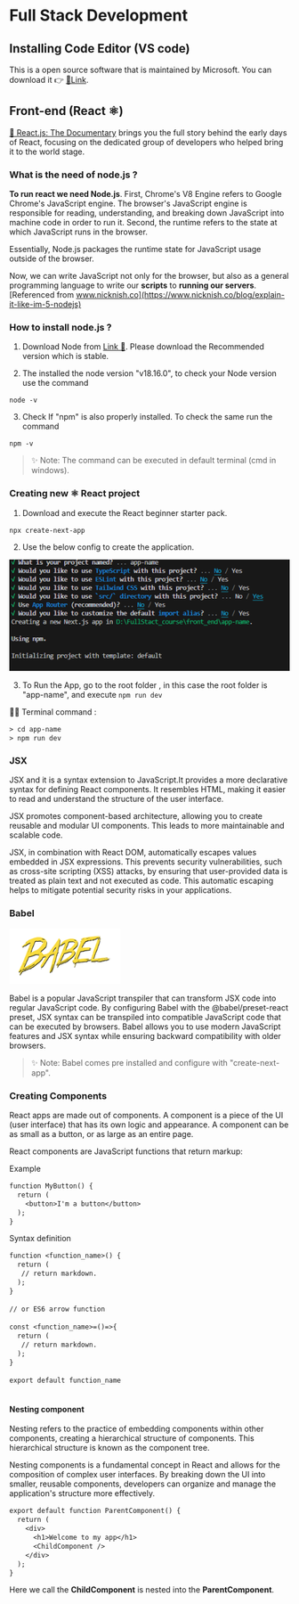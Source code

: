 # Full Stack Development

## Installing Code Editor (VS code)

This is a open source software that is maintained by Microsoft. You can download it 👉 [🔗Link](https://code.visualstudio.com/).

## Front-end (React ⚛️)

[🎥 React.js: The Documentary](https://www.youtube.com/watch?v=8pDqJVdNa44) brings you the full story behind the early days of React, focusing on the dedicated group of developers who helped bring it to the world stage.

### What is the need of node.js ?

**To run react we need Node.js**. First, Chrome's V8 Engine refers to Google Chrome's JavaScript engine. The browser's JavaScript engine is responsible for reading, understanding, and breaking down JavaScript into machine code in order to run it. Second, the runtime refers to the state at which JavaScript runs in the browser.

Essentially, Node.js packages the runtime state for JavaScript usage outside of the browser.

Now, we can write JavaScript not only for the browser, but also as a general programming language to write our **scripts** to **running our servers**.
<br>
 [Referenced from www.nicknish.co](https://www.nicknish.co/blog/explain-it-like-im-5-nodejs)


### How to install node.js ?

1.  Download Node from [Link 🔗](https://nodejs.org/en). Please download the Recommended version which is stable.

2.  The installed the node version "v18.16.0", to check your Node version use the command
```
node -v
```
3. Check If "npm" is also properly installed. To check the same run the command

```
npm -v
```

> ✨ Note: The command can be executed in default terminal  (cmd in windows).

### Creating new ⚛️ React project

1. Download and execute the React beginner starter pack.

```
npx create-next-app
```

2. Use the below config to create the application.

<img src="asset\react_prj_config.png" alt="Project configuration">

3. To Run the App, go to the root folder , in this case the root folder is "app-name", and execute `npm run dev`

👩‍💻 Terminal command :

```
> cd app-name
> npm run dev
```

### JSX 

JSX and it is a syntax extension to JavaScript.It provides a more declarative syntax for defining React components. It resembles HTML, making it easier to read and understand the structure of the user interface.

JSX promotes component-based architecture, allowing you to create reusable and modular UI components. This leads to more maintainable and scalable code.

JSX, in combination with React DOM, automatically escapes values embedded in JSX expressions. This prevents security vulnerabilities, such as cross-site scripting (XSS) attacks, by ensuring that user-provided data is treated as plain text and not executed as code. This automatic escaping helps to mitigate potential security risks in your applications.

### Babel

<img src="asset\Babel_Logo.png" alt="Babel Logo" width="200" height="100">

Babel is a popular JavaScript transpiler that can transform JSX code into regular JavaScript code. By configuring Babel with the @babel/preset-react preset, JSX syntax can be transpiled into compatible JavaScript code that can be executed by browsers. Babel allows you to use modern JavaScript features and JSX syntax while ensuring backward compatibility with older browsers.

> ✨ Note: Babel comes pre installed and configure with "create-next-app".

### Creating Components

React apps are made out of components. A component is a piece of the UI (user interface) that has its own logic and appearance. A component can be as small as a button, or as large as an entire page.

React components are JavaScript functions that return markup:

Example

```
function MyButton() {
  return (
    <button>I'm a button</button>
  );
}

```

Syntax definition

```
function <function_name>() {
  return (
   // return markdown.
  );
}

// or ES6 arrow function

const <function_name>=()=>{
  return (
   // return markdown.
  );
}

export default function_name


```

#### Nesting component

Nesting refers to the practice of embedding components within other components, creating a hierarchical structure of components. This hierarchical structure is known as the component tree.

Nesting components is a fundamental concept in React and allows for the composition of complex user interfaces. By breaking down the UI into smaller, reusable components, developers can organize and manage the application's structure more effectively.

```
export default function ParentComponent() {
  return (
    <div>
      <h1>Welcome to my app</h1>
      <ChildComponent />
    </div>
  );
}
```

Here we call the **ChildComponent** is nested into the **ParentComponent**.










